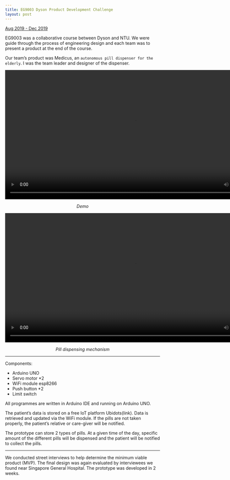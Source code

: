 ```yaml
---
title: EG9003 Dyson Product Development Challenge
layout: post
---
```

<div style="text-align: left"><u>Aug 2019 - Dec 2019</u></div>

EG9003 was a collaborative course between Dyson and NTU. We were guide through the process of engineering design and each team was to present a product at the end of the course.

Our team’s product was Medicus, an `autonomous pill dispenser for the elderly`. I was the team leader and designer of the dispenser.

<p align="center"><video height="420" controls>
  <source type="video/mov" src="http://centiLinda.github.io/portfolio/assets/images/9003_demo.mov">
</video></p>
<div style="text-align: center"><em>Demo</em></div>

<p align="center"><video height="420" controls>
  <source type="video/mp4" src="http://centiLinda.github.io/portfolio/assets/images/9003_demo_small.mp4">
</video></p>
<div style="text-align: center"><em>Pill dispensing mechanism</em></div>

---

Components:
- Arduino UNO
- Servo motor *2
- WiFi module esp8266
- Push button *2
- Limit switch

All programmes are written in Arduino IDE and running on Arduino UNO.

The patient’s data is stored on a free IoT platform Ubidots(link). Data is retrieved and updated via the WiFi module. If the pills are not taken properly, the patient’s relative or care-giver will be notified.

The prototype can store 2 types of pills. At a given time of the day, specific amount of the different pills will be dispensed and the patient will be notified to collect the pills.

---

We conducted street interviews to help determine the minimum viable product (MVP). The final design was again evaluated by interviewees we found near Singapore General Hospital. The prototype was developed in 2 weeks.